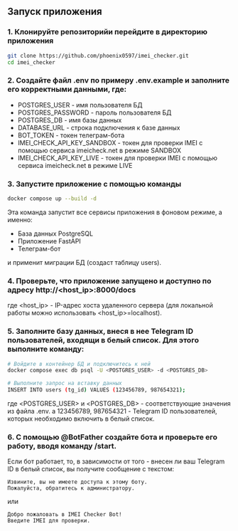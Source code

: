 ## Запуск приложения

### 1. Клонируйте репозиторийи перейдите в директорию приложения

```bash
git clone https://github.com/phoenix0597/imei_checker.git
cd imei_checker
```

### 2. Создайте файл .env по примеру .env.example и заполните его корректными данными, где:

* POSTGRES_USER - имя пользователя БД
* POSTGRES_PASSWORD - пароль пользователя БД
* POSTGRES_DB - имя базы данных
* DATABASE_URL - строка подключения к базе данных
* BOT_TOKEN - токен телеграм-бота
* IMEI_CHECK_API_KEY_SANDBOX - токен для проверки IMEI с помощью сервиса imeicheck.net в режиме SANDBOX
* IMEI_CHECK_API_KEY_LIVE - токен для проверки IMEI с помощью сервиса imeicheck.net в режиме LIVE

### 3. Запустите приложение с помощью команды

```bash
docker compose up --build -d
```

Эта команда запустит все сервисы приложения в фоновом режиме, а именно:

- База данных PostgreSQL
- Приложение FastAPI
- Телеграм-бот

и применит миграции БД (создаст таблицу users).

### 4. Проверьте, что приложение запущено и доступно по адресу http://<host_ip>:8000/docs

где <host_ip> - IP-адрес хоста удаленного сервера (для локальной работы можно использовать <host_ip>=localhost).

### 5. Заполните базу данных, внеся в нее Telegram ID пользователей, входящи в белый список. Для этого выполните команду:

```bash
# Войдите в контейнер БД и подключитесь к ней
docker compose exec db psql -U <POSTGRES_USER> -d <POSTGRES_DB>

# Выполните запрос на вставку данных
INSERT INTO users (tg_id) VALUES (123456789, 987654321);
```

где <POSTGRES_USER> и <POSTGRES_DB> - соответствующие значения из файла .env.
а 123456789, 987654321 - Telegram ID пользователей, которых необходимо включить в белый список.

### 6. С помощью @BotFather создайте бота и проверьте его работу, вводя команду /start.

Если бот работает, то, в зависимости от того - внесен ли ваш Telegram ID в белый список, вы получите сообщение с
текстом:

```text
Извините, вы не имеете доступа к этому боту.
Пожалуйста, обратитесь к администратору.
```

или

```text
Добро пожаловать в IMEI Checker Bot!
Введите IMEI для проверки.
```